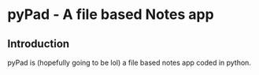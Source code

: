 # pyPad - A file based Notes app

## Introduction

pyPad is (hopefully going to be lol) a file based notes app coded in python.
